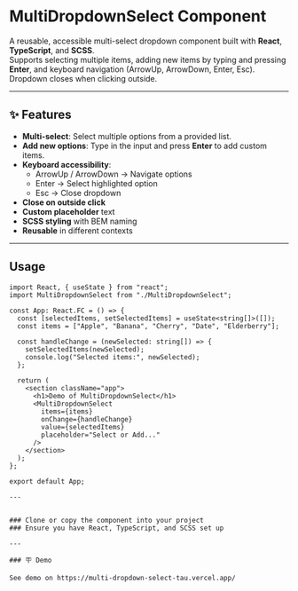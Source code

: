 # MultiDropdownSelect Component

A reusable, accessible multi-select dropdown component built with **React**, **TypeScript**, and **SCSS**.  
Supports selecting multiple items, adding new items by typing and pressing **Enter**, and keyboard navigation (ArrowUp, ArrowDown, Enter, Esc).  
Dropdown closes when clicking outside.

---

## ✨ Features

- **Multi-select**: Select multiple options from a provided list.
- **Add new options**: Type in the input and press **Enter** to add custom items.
- **Keyboard accessibility**:
  - ArrowUp / ArrowDown → Navigate options
  - Enter → Select highlighted option
  - Esc → Close dropdown
- **Close on outside click**
- **Custom placeholder** text
- **SCSS styling** with BEM naming
- **Reusable** in different contexts

---

## Usage

```tsx
import React, { useState } from "react";
import MultiDropdownSelect from "./MultiDropdownSelect";

const App: React.FC = () => {
  const [selectedItems, setSelectedItems] = useState<string[]>([]);
  const items = ["Apple", "Banana", "Cherry", "Date", "Elderberry"];

  const handleChange = (newSelected: string[]) => {
    setSelectedItems(newSelected);
    console.log("Selected items:", newSelected);
  };

  return (
    <section className="app">
      <h1>Demo of MultiDropdownSelect</h1>
      <MultiDropdownSelect
        items={items}
        onChange={handleChange}
        value={selectedItems}
        placeholder="Select or Add..."
      />
    </section>
  );
};

export default App;

--- 


### Clone or copy the component into your project
### Ensure you have React, TypeScript, and SCSS set up

---

### 🪧 Demo

See demo on https://multi-dropdown-select-tau.vercel.app/